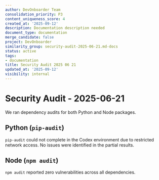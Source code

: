 ```yaml
---
author: DevOnboarder Team
consolidation_priority: P3
content_uniqueness_score: 4
created_at: '2025-09-12'
description: Documentation description needed
document_type: documentation
merge_candidate: false
project: DevOnboarder
similarity_group: security-audit-2025-06-21.md-docs
status: active
tags:
- documentation
title: Security Audit 2025 06 21
updated_at: '2025-09-12'
visibility: internal
---
```


# Security Audit - 2025-06-21

We ran dependency audits for both Python and Node packages.

## Python (`pip-audit`)

`pip-audit` could not complete in the Codex environment due to restricted network access.
No issues were identified in the partial results.

## Node (`npm audit`)

`npm audit` reported zero vulnerabilities across all dependencies.
